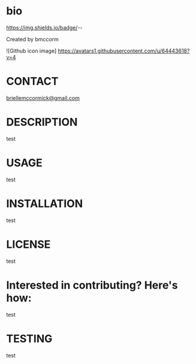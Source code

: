 
# bio

https://img.shields.io/badge/<RepoSize>-<MESSAGE>-<yellow>

Created by bmccorm

![Github icon image]
https://avatars1.githubusercontent.com/u/64443618?v=4

# CONTACT
briellemccormick@gmail.com

# DESCRIPTION
test

# USAGE
test

# INSTALLATION 
test

# LICENSE
test

# Interested in contributing? Here's how:
test

# TESTING
test

